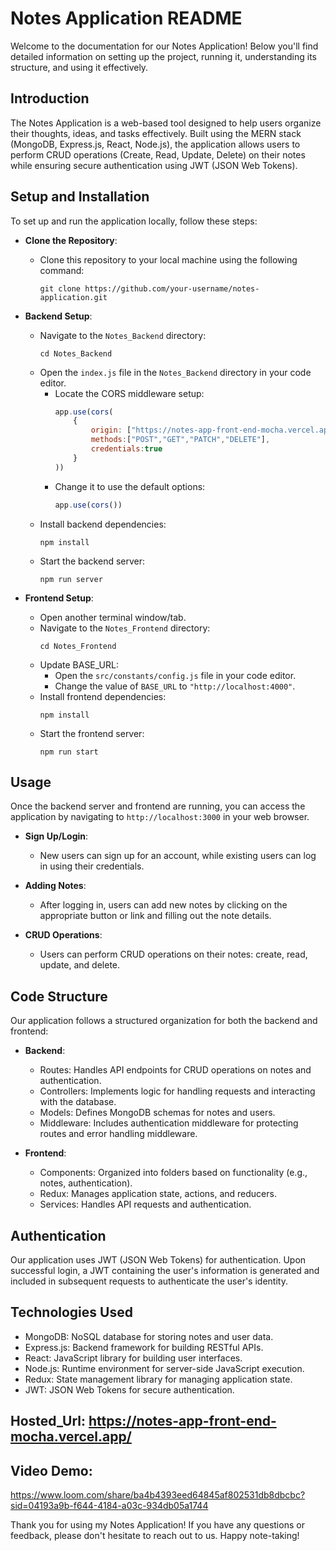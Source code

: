 # Notes Application README

Welcome to the documentation for our Notes Application! Below you'll find detailed information on setting up the project, running it, understanding its structure, and using it effectively.

## Introduction

The Notes Application is a web-based tool designed to help users organize their thoughts, ideas, and tasks effectively. Built using the MERN stack (MongoDB, Express.js, React, Node.js), the application allows users to perform CRUD operations (Create, Read, Update, Delete) on their notes while ensuring secure authentication using JWT (JSON Web Tokens).

## Setup and Installation

To set up and run the application locally, follow these steps:

- **Clone the Repository**: 
  - Clone this repository to your local machine using the following command:
    ```
    git clone https://github.com/your-username/notes-application.git
    ```

- **Backend Setup**:
  - Navigate to the `Notes_Backend` directory:
    ```
    cd Notes_Backend
    ```
  - Open the `index.js` file in the `Notes_Backend` directory in your code editor.
    - Locate the CORS middleware setup:
      ```javascript
      app.use(cors(
          {
              origin: ["https://notes-app-front-end-mocha.vercel.app"],
              methods:["POST","GET","PATCH","DELETE"],
              credentials:true
          }
      ))
      ```
    - Change it to use the default options:
      ```javascript
      app.use(cors())
      ```
  - Install backend dependencies:
    ```
    npm install
    ```
  - Start the backend server:
    ```
    npm run server
    ```

- **Frontend Setup**:
  - Open another terminal window/tab.
  - Navigate to the `Notes_Frontend` directory:
    ```
    cd Notes_Frontend
    ```
  - Update BASE_URL:
    - Open the `src/constants/config.js` file in your code editor.
    - Change the value of `BASE_URL` to `"http://localhost:4000"`.
  - Install frontend dependencies:
    ```
    npm install
    ```
  - Start the frontend server:
    ```
    npm run start
    ```

## Usage

Once the backend server and frontend are running, you can access the application by navigating to `http://localhost:3000` in your web browser. 

- **Sign Up/Login**:
  - New users can sign up for an account, while existing users can log in using their credentials.

- **Adding Notes**:
  - After logging in, users can add new notes by clicking on the appropriate button or link and filling out the note details.

- **CRUD Operations**:
  - Users can perform CRUD operations on their notes: create, read, update, and delete.

## Code Structure

Our application follows a structured organization for both the backend and frontend:

- **Backend**:
  - Routes: Handles API endpoints for CRUD operations on notes and authentication.
  - Controllers: Implements logic for handling requests and interacting with the database.
  - Models: Defines MongoDB schemas for notes and users.
  - Middleware: Includes authentication middleware for protecting routes and error handling middleware.

- **Frontend**:
  - Components: Organized into folders based on functionality (e.g., notes, authentication).
  - Redux: Manages application state, actions, and reducers.
  - Services: Handles API requests and authentication.

## Authentication

Our application uses JWT (JSON Web Tokens) for authentication. Upon successful login, a JWT containing the user's information is generated and included in subsequent requests to authenticate the user's identity.

## Technologies Used

- MongoDB: NoSQL database for storing notes and user data.
- Express.js: Backend framework for building RESTful APIs.
- React: JavaScript library for building user interfaces.
- Node.js: Runtime environment for server-side JavaScript execution.
- Redux: State management library for managing application state.
- JWT: JSON Web Tokens for secure authentication.

## Hosted_Url: https://notes-app-front-end-mocha.vercel.app/
## Video Demo: 
https://www.loom.com/share/ba4b4393eed64845af802531db8dbcbc?sid=04193a9b-f644-4184-a03c-934db05a1744

Thank you for using my Notes Application! If you have any questions or feedback, please don't hesitate to reach out to us. Happy note-taking!
